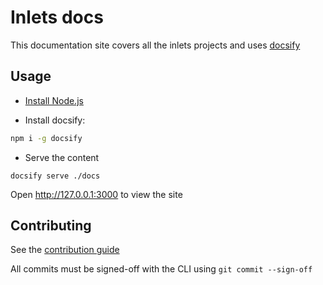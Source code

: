 # Inlets docs

This documentation site covers all the inlets projects and uses [docsify](https://docsify.js.org/#/)

## Usage

* [Install Node.js](https://nodejs.org/en/)

* Install docsify:

```sh
npm i -g docsify
```

* Serve the content

```
docsify serve ./docs
```

Open http://127.0.0.1:3000 to view the site

## Contributing

See the [contribution guide](https://github.com/inlets/inlets/blob/master/CONTRIBUTING.md)

All commits must be signed-off with the CLI using `git commit --sign-off`

